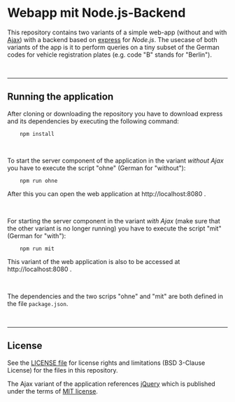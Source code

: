 # Webapp mit Node.js-Backend

This repository contains two variants of a simple web-app (without and with 
[Ajax](https://en.wikipedia.org/wiki/Ajax_(programming))) with a backend 
based on [express](https://www.npmjs.com/package/express) for *Node.js*.
The usecase of both variants of the app is it to perform queries on a tiny subset of 
the German codes for vehicle registration plates (e.g. code "B" stands for "Berlin").

<br>

----
## Running the application

After cloning or downloading the repository you have to download express and its dependencies by 
executing the following command:
````
    npm install
````    
<br>

To start the server component of the application in the variant *without Ajax* you have to 
execute the script "ohne" (German for "without"):
````
    npm run ohne
````

After this you can open the web application at http://localhost:8080 .

<br>

For starting the server component in the variant *with Ajax* (make sure that the other variant
is no longer running) you have to execute the script "mit" (German for "with"):
````
    npm run mit
````

This variant of the web application is also to be accessed at http://localhost:8080 .

<br>

The dependencies and the two scrips "ohne" and "mit" are both defined in the file `package.json`.

<br>

----
## License

See the [LICENSE file](LICENSE.md) for license rights and limitations (BSD 3-Clause License)
for the files in this repository.

The Ajax variant of the application references [jQuery](https://jquery.org) which is published
under the terms of [MIT license](https://jquery.org/license/).
